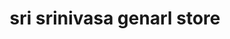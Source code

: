 ---
title: "sri srinivasa genarl store"
url: /bandlaguda-jagir-municipal-corporation/sri-srinivasa-genarl-store/
shop: general
---